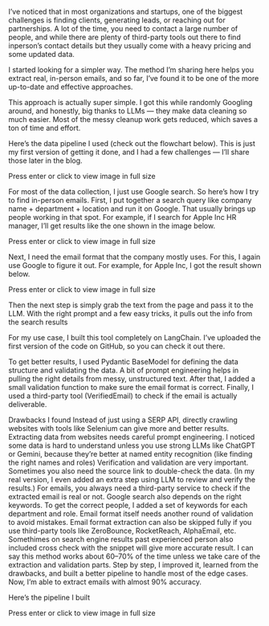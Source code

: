I’ve noticed that in most organizations and startups, one of the biggest challenges is finding clients, generating leads, or reaching out for partnerships. A lot of the time, you need to contact a large number of people, and while there are plenty of third-party tools out there to find inperson’s contact details but they usually come with a heavy pricing and some updated data.

I started looking for a simpler way. The method I’m sharing here helps you extract real, in-person emails, and so far, I’ve found it to be one of the more up-to-date and effective approaches.

This approach is actually super simple. I got this while randomly Googling around, and honestly, big thanks to LLMs — they make data cleaning so much easier. Most of the messy cleanup work gets reduced, which saves a ton of time and effort.

Here’s the data pipeline I used (check out the flowchart below). This is just my first version of getting it done, and I had a few challenges — I’ll share those later in the blog.

Press enter or click to view image in full size

For most of the data collection, I just use Google search. So here’s how I try to find in-person emails. First, I put together a search query like company name + department + location and run it on Google. That usually brings up people working in that spot. For example, if I search for Apple Inc HR manager, I’ll get results like the one shown in the image below.

Press enter or click to view image in full size

Next, I need the email format that the company mostly uses. For this, I again use Google to figure it out. For example, for Apple Inc, I got the result shown below.

Press enter or click to view image in full size

Then the next step is simply grab the text from the page and pass it to the LLM. With the right prompt and a few easy tricks, it pulls out the info from the search results

For my use case, I built this tool completely on LangChain. I’ve uploaded the first version of the code on GitHub, so you can check it out there.

To get better results, I used Pydantic BaseModel for defining the data structure and validating the data. A bit of prompt engineering helps in pulling the right details from messy, unstructured text. After that, I added a small validation function to make sure the email format is correct. Finally, I used a third-party tool (VerifiedEmail) to check if the email is actually deliverable.

Drawbacks I found
Instead of just using a SERP API, directly crawling websites with tools like Selenium can give more and better results.
Extracting data from websites needs careful prompt engineering. I noticed some data is hard to understand unless you use strong LLMs like ChatGPT or Gemini, because they’re better at named entity recognition (like finding the right names and roles)
Verification and validation are very important. Sometimes you also need the source link to double-check the data. (In my real version, I even added an extra step using LLM to review and verify the results.)
For emails, you always need a third-party service to check if the extracted email is real or not.
Google search also depends on the right keywords. To get the correct people, I added a set of keywords for each department and role.
Email format itself needs another round of validation to avoid mistakes.
Email format extraction can also be skipped fully if you use third-party tools like ZeroBounce, RocketReach, AlphaEmail, etc.
Somethimes on search engine results past experienced person also included cross check with the snippet will give more accurate result.
I can say this method works about 60–70% of the time unless we take care of the extraction and validation parts. Step by step, I improved it, learned from the drawbacks, and built a better pipeline to handle most of the edge cases. Now, I’m able to extract emails with almost 90% accuracy.

Here’s the pipeline I built

Press enter or click to view image in full size

